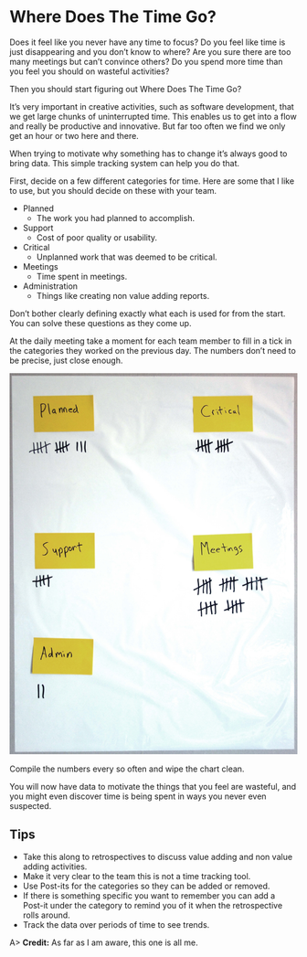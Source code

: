 # Where Does The Time Go?

Does it feel like you never have any time to focus?
Do you feel like time is just disappearing and you don’t know to where?
Are you sure there are too many meetings but can’t convince others?
Do you spend more time than you feel you should on wasteful activities?

Then you should start figuring out Where Does The Time Go?

It’s very important in creative activities, such as software development, that we get large chunks of uninterrupted time. This enables us to get into a flow and really be productive and innovative. But far too often we find we only get an hour or two here and there.

When trying to motivate why something has to change it’s always good to bring data. This simple tracking system can help you do that.

First, decide on a few different categories for time. Here are some that I like to use, but you should decide on these with your team.

- Planned
  * The work you had planned to accomplish.
- Support
  * Cost of poor quality or usability.
- Critical
  * Unplanned work that was deemed to be critical.
- Meetings
  * Time spent in meetings.
- Administration
  * Things like creating non value adding reports.

Don’t bother clearly defining exactly what each is used for from the start. You can solve these questions as they come up.

At the daily meeting take a moment for each team member to fill in a tick in the categories they worked on the previous day. The numbers don’t need to be precise, just close enough.

![Where the time goes](images/where-does-the-time-go.jpg)

Compile the numbers every so often and wipe the chart clean.

You will now have data to motivate the things that you feel are wasteful, and you might even discover time is being spent in ways you never even suspected.

## Tips
- Take this along to retrospectives to discuss value adding and non value adding activities.
- Make it very clear to the team this is not a time tracking tool.
- Use Post-its for the categories so they can be added or removed.
- If there is something specific you want to remember you can add a Post-it under the category to remind you of it when the retrospective rolls around.
- Track the data over periods of time to see trends.

A> **Credit:** As far as I am aware, this one is all me.
